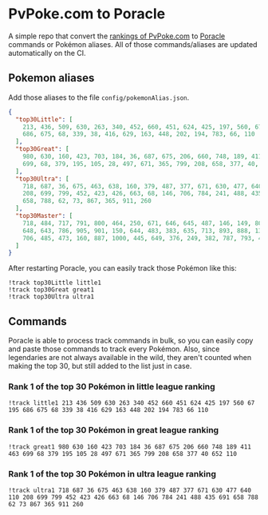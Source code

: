 # PvPoke.com to Poracle
A simple repo that convert the [rankings of PvPoke.com](https://pvpoke.com/rankings/) to [Poracle](https://github.com/KartulUdus/PoracleJS) commands or Pokémon aliases. 
All of those commands/aliases are updated automatically on the CI.

## Pokemon aliases
Add those aliases to the file `config/pokemonAlias.json`. 

<!-- aliases-start -->
```json
{
  "top30Little": [
    213, 436, 509, 630, 263, 340, 452, 660, 451, 624, 425, 197, 560, 67, 195,
    686, 675, 68, 339, 38, 416, 629, 163, 448, 202, 194, 783, 66, 110
  ],
  "top30Great": [
    980, 630, 160, 423, 703, 184, 36, 687, 675, 206, 660, 748, 189, 411, 463,
    699, 68, 379, 195, 105, 28, 497, 671, 365, 799, 208, 658, 377, 40, 652, 110
  ],
  "top30Ultra": [
    718, 687, 36, 675, 463, 638, 160, 379, 487, 377, 671, 630, 477, 640, 110,
    208, 699, 799, 452, 423, 426, 663, 68, 146, 706, 784, 241, 488, 435, 691,
    658, 788, 62, 73, 867, 365, 911, 260
  ],
  "top30Master": [
    718, 484, 717, 791, 800, 464, 250, 671, 646, 645, 487, 146, 149, 802, 716,
    648, 643, 786, 905, 901, 150, 644, 483, 383, 635, 713, 893, 888, 130, 998,
    706, 485, 473, 160, 887, 1000, 445, 649, 376, 249, 382, 787, 793, 468
  ]
}
```
<!-- aliases-end -->

After restarting Poracle, you can easily track those Pokémon like this:
```shell
!track top30Little little1
!track top30Great great1
!track top30Ultra ultra1
```

## Commands
Poracle is able to process track commands in bulk, so you can easily copy and paste those commands to track every Pokémon. 
Also, since legendaries are not always available in the wild, they aren't counted when making the top 30, but still added to the list just in case.

### Rank 1 of the top 30 Pokémon in little league ranking
<!-- top30little-start -->
```
!track little1 213 436 509 630 263 340 452 660 451 624 425 197 560 67 195 686 675 68 339 38 416 629 163 448 202 194 783 66 110
```
<!-- top30little-end -->

### Rank 1 of the top 30 Pokémon in great league ranking
<!-- top30great-start -->
```
!track great1 980 630 160 423 703 184 36 687 675 206 660 748 189 411 463 699 68 379 195 105 28 497 671 365 799 208 658 377 40 652 110
```
<!-- top30great-end -->

### Rank 1 of the top 30 Pokémon in ultra league ranking
<!-- top30ultra-start -->
```
!track ultra1 718 687 36 675 463 638 160 379 487 377 671 630 477 640 110 208 699 799 452 423 426 663 68 146 706 784 241 488 435 691 658 788 62 73 867 365 911 260
```
<!-- top30ultra-end -->
